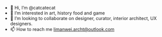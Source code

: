 - 👋 Hi, I’m @catcatecat
- 👀 I’m interested in art, history food and game
- 💞️ I’m looking to collaborate on designer, curator, interior architect, UX designers.
- 📫 How to reach me limanwei.archt@outlook.com

<!---
catcatecat/catcatecat is a ✨ special ✨ repository because its `README.md` (this file) appears on your GitHub profile.
You can click the Preview link to take a look at your changes.
--->
